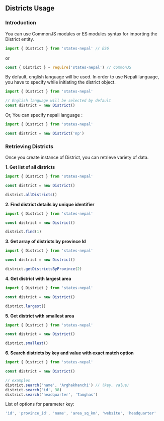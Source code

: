 ## Districts Usage

### Introduction

You can use CommonJS modules or ES modules syntax for importing the District entity.

```js
import { District } from 'states-nepal' // ES6
```

or

```js
const { District } = require('states-nepal') // CommonJS
```

By default, english language will be used. In order to use Nepali language, you have to specify while initiating the district object.

```js
import { District } from 'states-nepal'

// English language will be selected by default
const district = new District()
```

Or, You can specify nepali language :

```js
import { District } from 'states-nepal'

const district = new District('np')
```

### Retrieving Districts

Once you create instance of District, you can retrieve variety of data.

**1. Get list of all districts**

```js
import { District } from 'states-nepal'

const district = new District()

district.allDistricts()
```

**2. Find district details by unique identifier**

```js
import { District } from 'states-nepal'

const district = new District()

district.find(1)
```

**3. Get array of districts by province Id**

```js
import { District } from 'states-nepal'

const district = new District()

district.getDistrictsByProvince(2)
```

**4. Get district with largest area**

```js
import { District } from 'states-nepal'

const district = new District()

district.largest()
```

**5. Get district with smallest area**

```js
import { District } from 'states-nepal'

const district = new District()

district.smallest()
```

**6. Search districts by key and value with exact match option**

```js
import { District } from 'states-nepal'

const district = new District()

// examples
district.search('name', 'Arghakhanchi') // (key, value)
district.search('id', 38)
district.search('headquarter', 'Tamghas')
```

List of options for parameter key:

```js
'id', 'province_id', 'name', 'area_sq_km', 'website', 'headquarter'
```
